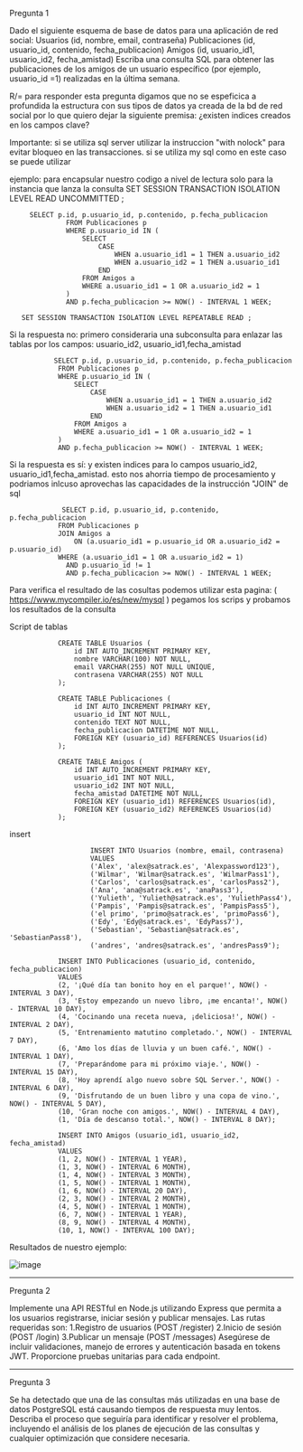 
Pregunta 1

Dado el siguiente esquema de base de datos para una
aplicación de red social:
Usuarios (id, nombre, email, contraseña)
Publicaciones (id, usuario_id, contenido, fecha_publicacion)
Amigos (id, usuario_id1, usuario_id2, fecha_amistad)
Escriba una consulta SQL para obtener las publicaciones de
los amigos de un usuario específico (por ejemplo, usuario_id =1)
realizadas en la última semana.

R/= para responder esta pregunta digamos que no se espeficica a profundida la estructura con sus tipos de datos ya creada de la bd de red social por lo que quiero
dejar la siguiente premisa: ¿existen indices creados en los campos clave?

Importante: si se utiliza sql server utilizar la instruccion "with nolock" para evitar bloqueo en las transacciones.
si se utiliza my sql como en este caso se puede utilizar

ejemplo: para encapsular nuestro codigo a nivel de lectura solo para la instancia que lanza la consulta
       SET SESSION TRANSACTION ISOLATION LEVEL READ UNCOMMITTED ;
       
         SELECT p.id, p.usuario_id, p.contenido, p.fecha_publicacion
                  FROM Publicaciones p
                  WHERE p.usuario_id IN (
                      SELECT 
                          CASE 
                              WHEN a.usuario_id1 = 1 THEN a.usuario_id2
                              WHEN a.usuario_id2 = 1 THEN a.usuario_id1
                          END
                      FROM Amigos a
                      WHERE a.usuario_id1 = 1 OR a.usuario_id2 = 1
                  )
                  AND p.fecha_publicacion >= NOW() - INTERVAL 1 WEEK;
                  
       SET SESSION TRANSACTION ISOLATION LEVEL REPEATABLE READ ;

Si la respuesta no: primero consideraria una subconsulta para enlazar las tablas por los campos: usuario_id2, usuario_id1,fecha_amistad

               SELECT p.id, p.usuario_id, p.contenido, p.fecha_publicacion
                FROM Publicaciones p
                WHERE p.usuario_id IN (
                    SELECT 
                        CASE 
                            WHEN a.usuario_id1 = 1 THEN a.usuario_id2
                            WHEN a.usuario_id2 = 1 THEN a.usuario_id1
                        END
                    FROM Amigos a
                    WHERE a.usuario_id1 = 1 OR a.usuario_id2 = 1
                )
                AND p.fecha_publicacion >= NOW() - INTERVAL 1 WEEK;


Si la respuesta es sí: y existen indices para lo campos  usuario_id2, usuario_id1,fecha_amistad. esto nos ahorria tiempo de procesamiento y podriamos inlcuso aprovechas las capacidades de la instrucción "JOIN" de sql

                 SELECT p.id, p.usuario_id, p.contenido, p.fecha_publicacion
                FROM Publicaciones p
                JOIN Amigos a 
                    ON (a.usuario_id1 = p.usuario_id OR a.usuario_id2 = p.usuario_id)
                WHERE (a.usuario_id1 = 1 OR a.usuario_id2 = 1)
                  AND p.usuario_id != 1
                  AND p.fecha_publicacion >= NOW() - INTERVAL 1 WEEK;



Para verifica el resultado de las cosultas podemos utilizar esta pagina: ( https://www.mycompiler.io/es/new/mysql ) pegamos los scrips y probamos los resultados de la consulta

Script de tablas

                CREATE TABLE Usuarios (
                    id INT AUTO_INCREMENT PRIMARY KEY,      
                    nombre VARCHAR(100) NOT NULL,           
                    email VARCHAR(255) NOT NULL UNIQUE,    
                    contrasena VARCHAR(255) NOT NULL        
                );

                CREATE TABLE Publicaciones (
                    id INT AUTO_INCREMENT PRIMARY KEY,        
                    usuario_id INT NOT NULL,                
                    contenido TEXT NOT NULL,               
                    fecha_publicacion DATETIME NOT NULL,     
                    FOREIGN KEY (usuario_id) REFERENCES Usuarios(id) 
                );

                CREATE TABLE Amigos (
                    id INT AUTO_INCREMENT PRIMARY KEY,       
                    usuario_id1 INT NOT NULL,                
                    usuario_id2 INT NOT NULL,              
                    fecha_amistad DATETIME NOT NULL,         
                    FOREIGN KEY (usuario_id1) REFERENCES Usuarios(id),
                    FOREIGN KEY (usuario_id2) REFERENCES Usuarios(id)  
                );

insert

                        INSERT INTO Usuarios (nombre, email, contrasena)
                        VALUES 
                        ('Alex', 'alex@satrack.es', 'Alexpassword123'),
                        ('Wilmar', 'Wilmar@satrack.es', 'WilmarPass1'),
                        ('Carlos', 'carlos@satrack.es', 'carlosPass2'),
                        ('Ana', 'ana@satrack.es', 'anaPass3'),
                        ('Yulieth', 'Yulieth@satrack.es', 'YuliethPass4'),
                        ('Pampis', 'Pampis@satrack.es', 'PampisPass5'),
                        ('el primo', 'primo@satrack.es', 'primoPass6'),
                        ('Edy', 'Edy@satrack.es', 'EdyPass7'),
                        ('Sebastian', 'Sebastian@satrack.es', 'SebastianPass8'),
                        ('andres', 'andres@satrack.es', 'andresPass9');
                
                INSERT INTO Publicaciones (usuario_id, contenido, fecha_publicacion)
                VALUES
                (2, '¡Qué día tan bonito hoy en el parque!', NOW() - INTERVAL 3 DAY),
                (3, 'Estoy empezando un nuevo libro, ¡me encanta!', NOW() - INTERVAL 10 DAY),
                (4, 'Cocinando una receta nueva, ¡deliciosa!', NOW() - INTERVAL 2 DAY), 
                (5, 'Entrenamiento matutino completado.', NOW() - INTERVAL 7 DAY),  
                (6, 'Amo los días de lluvia y un buen café.', NOW() - INTERVAL 1 DAY), 
                (7, 'Preparándome para mi próximo viaje.', NOW() - INTERVAL 15 DAY), 
                (8, 'Hoy aprendí algo nuevo sobre SQL Server.', NOW() - INTERVAL 6 DAY), 
                (9, 'Disfrutando de un buen libro y una copa de vino.', NOW() - INTERVAL 5 DAY), 
                (10, 'Gran noche con amigos.', NOW() - INTERVAL 4 DAY), 
                (1, 'Día de descanso total.', NOW() - INTERVAL 8 DAY); 

                INSERT INTO Amigos (usuario_id1, usuario_id2, fecha_amistad)
                VALUES
                (1, 2, NOW() - INTERVAL 1 YEAR), 
                (1, 3, NOW() - INTERVAL 6 MONTH), 
                (1, 4, NOW() - INTERVAL 3 MONTH), 
                (1, 5, NOW() - INTERVAL 1 MONTH),  
                (1, 6, NOW() - INTERVAL 20 DAY),   
                (2, 3, NOW() - INTERVAL 2 MONTH), 
                (4, 5, NOW() - INTERVAL 1 MONTH),  
                (6, 7, NOW() - INTERVAL 1 YEAR),   
                (8, 9, NOW() - INTERVAL 4 MONTH), 
                (10, 1, NOW() - INTERVAL 100 DAY); 


Resultados de nuestro ejemplo:

![image](https://github.com/user-attachments/assets/83747342-f868-42a2-8289-8a8b7b9767ed)


____________________________________________________________
Pregunta 2

Implemente una API RESTful en Node.js utilizando Express que
permita a los usuarios registrarse, iniciar sesión y publicar
mensajes. Las rutas requeridas son:
1.Registro de usuarios (POST /register)
2.Inicio de sesión (POST /login)
3.Publicar un mensaje (POST /messages)
Asegúrese de incluir validaciones, manejo de errores y
autenticación basada en tokens JWT. Proporcione pruebas
unitarias para cada endpoint.


____________________________________________________________

Pregunta 3

Se ha detectado que una de las consultas más utilizadas en
una base de datos PostgreSQL está causando tiempos de
respuesta muy lentos. Describa el proceso que seguiría para
identificar y resolver el problema, incluyendo el análisis de los
planes de ejecución de las consultas y cualquier optimización
que considere necesaria.
